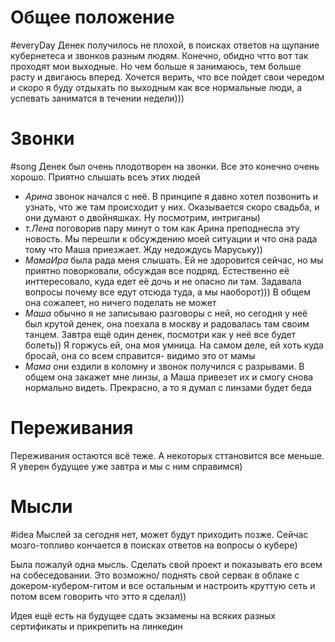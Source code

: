 # Общее положение 
#everyDay 
Денек получилось не плохой, в поисках ответов на щупание кубернетеса и звонков разным людям. Конечно, обидно чтто вот так проходят мои выходные. Но чем больше я занимаюсь, тем больше расту и двигаюсь вперед. Хочется верить, что все пойдет свои чередом и скоро я буду отдыхать по выходным как все нормальные люди, а успевать заниматся в течении недели))) 

# Звонки 
#song 
Денек был очень плодотворен на звонки. Все это конечно очень хорошо. Приятно слышать всеъ этих людей 
- *Арина* звонок начался с неё. В принципе я давно хотел позвонить и узнать, что же там происходит  у них. Оказывается скоро свадьба, и они думают о двойняшках. Ну посмотрим, интриганы) 
- *т.Лена* поговорив пару минут о том как Арина преподнесла эту новость. Мы перешли к обсуждению моей ситуации и что она рада тому что Маша приезжает. Жду недождусь Маруську))
- *МамаИра*  была рада меня слышать. Ей не здоровится сейчас, но мы приятно поворковали, обсуждая все подряд. Естественно её инттересовало, куда едет её дочь и не опасно ли там. Задавала вопросы почему все едут отсюда туда, а мы наоборот))) В общем она сожалеет, но ничего поделать не может
-  *Маша* обычно я не записываю разговоры с ней, но сегодня у неё был крутой денек, она поехала в москву и радовалась там своим танцем. Завтра ещё один денек, посмотри как у неё все будет болеть)) Я горжусь ей, она моя умница. На самом деле, ей хоть куда бросай, она со всем справится- видимо это от мамы
- *Мама* они ездили в коломну и звонок получился с разрывами. В общем она закажет мне линзы, а Маша привезет их и смогу снова нормально видеть. Прекрасно, а то я думал с линзами будет беда 

# Переживания 
Переживания остаются всё теже. А некоторых сттановится все меньше. Я уверен будущее уже завтра и мы с ним справимся) 


# Мысли 
#idea 
Мыслей за сегодня нет, может будут приходить позже. Сейчас мозго-топливо кончается в поисках ответов на вопросы о кубере)

Была пожалуй одна мысль. Сделать свой проект и показывать его всем на собеседовании. Это возможно/ поднять свой сервак в облаке с докером-кубером-гитом и все остальным и настроить круттую сеть и потом всем говорить что этто я сделал)) 

Идея ещё есть на будущее сдать экзамены на всяких разных сертификаты и прикрепить на линкедин

